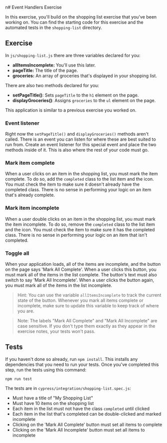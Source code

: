 n# Event Handlers Exercise

In this exercise, you'll build on the shopping list exercise that you've been working on. You can find the starting code for this exercise and the automated tests in the `shopping-list` directory.

## Exercise

In `js/shopping-list.js` there are three variables declared for you:

* **allItemsIncomplete:** You'll use this later.
* **pageTitle:** The title of the page.
* **groceries:** An array of groceries that's displayed in your shopping list.

There are also two methods declared for you:

* **setPageTitle()**: Sets `pageTitle` to the `h1` element on the page.
* **displayGroceries()**: Assigns `groceries` to the `ul` element on the page.

This application is similar to a previous exercise you worked on.

### Event listener

Right now the `setPageTitle()` and `displayGroceries()` methods aren't called. There is an event you can listen for where these are best suited to run from. Create an event listener for this special event and place the two methods inside of it. This is also where the rest of your code must go.

### Mark item complete

When a user clicks on an item in the shopping list, you must mark the item complete. To do so, add the `completed` class to the list item and the icon. You must check the item to make sure it doesn't already have the completed class. There is no sense in performing your logic on an item that's already complete.

### Mark item incomplete

When a user double clicks on an item in the shopping list, you must mark the item incomplete. To do so, remove the `completed` class to the list item and the icon. You must check the item to make sure it has the completed class. There is no sense in performing your logic on an item that isn't completed.

### Toggle all

When your application loads, all of the items are incomplete, and the button on the page says 'Mark All Complete'. When a user clicks this button, you must mark all of the items in the list complete. The button's text must also switch to say 'Mark All Incomplete'. When a user clicks the button again, you must mark all of the items in the list incomplete.

> Hint: You can use the variable `allItemsIncomplete` to track the current state of the button. Whenever you mark all items complete or incomplete, make sure to update this variable to keep track of where you are.

> Note: The labels "Mark All Complete" and "Mark All Incomplete" are case sensitive. If you don't type them exactly as they appear in the exercise notes, your tests won't pass.

## Tests

If you haven't done so already, run `npm install`. This installs any dependencies that you need to run your tests. Once you've completed this step, run the tests using this command:

```
npm run test
```

The tests are in `cypress/integration/shopping-list.spec.js`:

* Must have a title of "My Shopping List"
* Must have 10 items on the shopping list
* Each item in the list must not have the class `completed` until clicked
* Each item in the list that's completed can be double-clicked and marked incomplete
* Clicking on the 'Mark All Complete' button must set all items to complete
* Clicking on the 'Mark All Incomplete' button must set all items to incomplete
